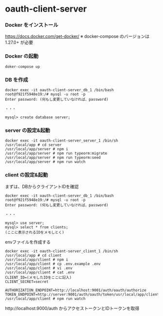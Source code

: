 # oauth-client-server
### Docker をインストール
https://docs.docker.com/get-docker/
※ docker-compose のバージョンは 1.27.0+ が必要

### Docker の起動
```
doker-compose up
```

### DB を作成
```
docker exec -it oauth-client-server_db_1 /bin/bash
root@f921f5948e19:/# mysql -u root -p
Enter password: (何もし変更していなければ、password)

・・・

mysql> create database server;
```

### server の設定&起動
```
docker exec -it oauth-client-server_server_1 /bin/sh
/usr/local/app # cd server
/usr/local/app/server # npm i
/usr/local/app/server # npm run typeorm:migrate
/usr/local/app/server # npm run typeorm:seed
/usr/local/app/server # npm run watch
```

### client の設定&起動
まずは、DBからクライアントIDを確認
```
docker exec -it oauth-client-server_db_1 /bin/bash
root@f921f5948e19:/# mysql -u root -p
Enter password: (何もし変更していなければ、password)

・・・

mysql> use server;
mysql> select * from clients;
(ここに表示されるIDをメモしとく)
```

envファイルを作成する
```
docker exec -it oauth-client-server_client_1 /bin/sh
/usr/local/app # cd client
/usr/local/app/client # npm i
/usr/local/app/client # cp .env.example .env
/usr/local/app/client # vi .env
/usr/local/app/client # cat .env
CLIENT_ID=(メモしたIDをここに記入)
CLIENT_SECRET=secret

AUTHORIZATION_ENDPOINT=http://localhost:9001/auth/oauth/authorize
TOKEN_ENDPOINT=http://server:9001/auth/oauth/token/usr/local/app/client
/usr/local/app/client # npm run watch
```

http://localhost:9000/auth からアクセストークンとIDトークンを取得